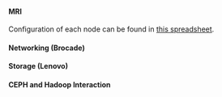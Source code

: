 #### MRI 
Configuration of each node can be found in [this spreadsheet](txe1_node_hwtab.csv).

#### Networking (Brocade)

#### Storage (Lenovo)

#### CEPH and Hadoop Interaction 
